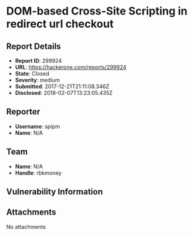 # DOM-based Cross-Site Scripting in redirect url checkout

## Report Details
- **Report ID**: 299924
- **URL**: https://hackerone.com/reports/299924
- **State**: Closed
- **Severity**: medium
- **Submitted**: 2017-12-21T21:11:08.346Z
- **Disclosed**: 2018-02-07T13:23:05.435Z

## Reporter
- **Username**: spipm
- **Name**: N/A

## Team
- **Name**: N/A
- **Handle**: rbkmoney

## Vulnerability Information


## Attachments
No attachments
